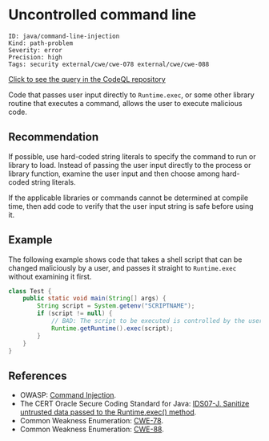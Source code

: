 # Uncontrolled command line

```
ID: java/command-line-injection
Kind: path-problem
Severity: error
Precision: high
Tags: security external/cwe/cwe-078 external/cwe/cwe-088

```
[Click to see the query in the CodeQL repository](https://github.com/github/codeql/tree/main/java/ql/src/Security/CWE/CWE-078/ExecTainted.ql)

Code that passes user input directly to `Runtime.exec`, or some other library routine that executes a command, allows the user to execute malicious code.


## Recommendation
If possible, use hard-coded string literals to specify the command to run or library to load. Instead of passing the user input directly to the process or library function, examine the user input and then choose among hard-coded string literals.

If the applicable libraries or commands cannot be determined at compile time, then add code to verify that the user input string is safe before using it.


## Example
The following example shows code that takes a shell script that can be changed maliciously by a user, and passes it straight to `Runtime.exec` without examining it first.


```java
class Test {
    public static void main(String[] args) {
        String script = System.getenv("SCRIPTNAME");
        if (script != null) {
            // BAD: The script to be executed is controlled by the user.
            Runtime.getRuntime().exec(script);
        }
    }
}
```

## References
* OWASP: [Command Injection](https://www.owasp.org/index.php/Command_Injection).
* The CERT Oracle Secure Coding Standard for Java: [IDS07-J. Sanitize untrusted data passed to the Runtime.exec() method](https://www.securecoding.cert.org/confluence/display/java/IDS07-J.+Sanitize+untrusted+data+passed+to+the+Runtime.exec%28%29+method).
* Common Weakness Enumeration: [CWE-78](https://cwe.mitre.org/data/definitions/78.html).
* Common Weakness Enumeration: [CWE-88](https://cwe.mitre.org/data/definitions/88.html).